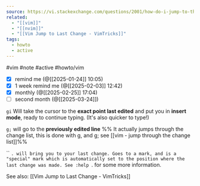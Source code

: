 ```yaml
---
source: https://vi.stackexchange.com/questions/2001/how-do-i-jump-to-the-location-of-my-last-edit
related:
  - "[[vim]]"
  - "[[nvim]]"
  - "[[Vim Jump to Last Change - VimTricks]]"
tags:
  - howto
  - active
---
```

#vim #note #active #howto/vim 

- [x] remind me (@[[2025-01-24]] 10:05)
- [x] 1 week remind me (@[[2025-02-03]] 12:42)
- [x] monthly (@[[2025-02-25]] 17:04)
- [ ] second month (@[[2025-03-24]])

`gi`
Will take the cursor to the **exact point last edited** and put you in **insert mode**, ready to continue typing. (It's also quicker to type!)

`g;` 
will go to the **previously edited line**
%% It actually jumps through the change list, this is done with g, and g;  see [[vim - jump through the change list]]%%

`` `.
will bring you to your last change.
Goes to a mark, and is a "special" mark which is automatically set to the position where the last change was made. See :help `. for some more information.

See also: [[Vim Jump to Last Change - VimTricks]]
